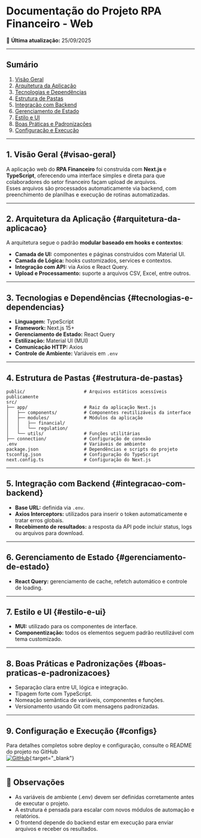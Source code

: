 # Documentação do Projeto RPA Financeiro - Web

📅 **Última atualização:** 25/09/2025

---

## Sumário
1. [Visão Geral](#visao-geral)  
2. [Arquitetura da Aplicação](#arquitetura-da-aplicacao)  
3. [Tecnologias e Dependências](#tecnologias-e-dependencias)  
4. [Estrutura de Pastas](#estrutura-de-pastas)  
5. [Integração com Backend](#integracao-com-backend)  
6. [Gerenciamento de Estado](#gerenciamento-de-estado)  
7. [Estilo e UI](#estilo-e-ui)  
8. [Boas Práticas e Padronizações](#boas-praticas-e-padronizacoes)  
9. [Configuração e Execução](#configs)  

---

## 1. Visão Geral {#visao-geral}
A aplicação web do **RPA Financeiro** foi construída com **Next.js** e **TypeScript**, oferecendo uma interface simples e direta para que colaboradores do setor financeiro façam upload de arquivos.  
Esses arquivos são processados automaticamente via backend, com preenchimento de planilhas e execução de rotinas automatizadas.

---

## 2. Arquitetura da Aplicação {#arquitetura-da-aplicacao}
A arquitetura segue o padrão **modular baseado em hooks e contextos**:

- **Camada de UI:** componentes e páginas construídos com Material UI.  
- **Camada de Lógica:** hooks customizados, services e contextos.  
- **Integração com API:** via Axios e React Query.  
- **Upload e Processamento:** suporte a arquivos CSV, Excel, entre outros.

---

## 3. Tecnologias e Dependências {#tecnologias-e-dependencias}
- **Linguagem:** TypeScript  
- **Framework:** Next.js 15+  
- **Gerenciamento de Estado:** React Query  
- **Estilização:** Material UI (MUI)  
- **Comunicação HTTP:** Axios  
- **Controle de Ambiente:** Variáveis em `.env`

---

## 4. Estrutura de Pastas {#estrutura-de-pastas}
```
public/                      # Arquivos estáticos acessíveis publicamente
src/
├── app/                     # Raiz da aplicação Next.js 
│   ├── components/          # Componentes reutilizáveis da interface
│   ├── modules/             # Módulos da aplicação
│   │   ├── financial/
│   │   └── regulation/
│   └── utils/               # Funções utilitárias
├── connection/              # Configuração de conexão 
.env                         # Variáveis de ambiente
package.json                 # Dependências e scripts do projeto
tsconfig.json                # Configuração do TypeScript
next.config.ts               # Configuração do Next.js
```

---

## 5. Integração com Backend {#integracao-com-backend}
- **Base URL:** definida via `.env`.  
- **Axios Interceptors:** utilizados para inserir o token automaticamente e tratar erros globais.  
- **Recebimento de resultados:** a resposta da API pode incluir status, logs ou arquivos para download.  

---

## 6. Gerenciamento de Estado {#gerenciamento-de-estado}
- **React Query:** gerenciamento de cache, refetch automático e controle de loading.  

---

## 7. Estilo e UI {#estilo-e-ui}
- **MUI:** utilizado para os componentes de interface.  
- **Componentização:** todos os elementos seguem padrão reutilizável com tema customizado.  

---

## 8. Boas Práticas e Padronizações {#boas-praticas-e-padronizacoes}
- Separação clara entre UI, lógica e integração.  
- Tipagem forte com TypeScript.  
- Nomeação semântica de variáveis, componentes e funções.  
- Versionamento usando Git com mensagens padronizadas.  

---

## 9. Configuração e Execução {#configs}
Para detalhes completos sobre deploy e configuração, consulte o README do projeto no GitHub  
[![GitHub](https://img.shields.io/badge/GitHub-Repository-blue?logo=github)](https://github.com/Santa-Casa-Franca/task-flow-client){:target="_blank"}

---

## 📌 Observações
- As variáveis de ambiente (.env) devem ser definidas corretamente antes de executar o projeto.  
- A estrutura é pensada para escalar com novos módulos de automação e relatórios.  
- O frontend depende do backend estar em execução para enviar arquivos e receber os resultados.


